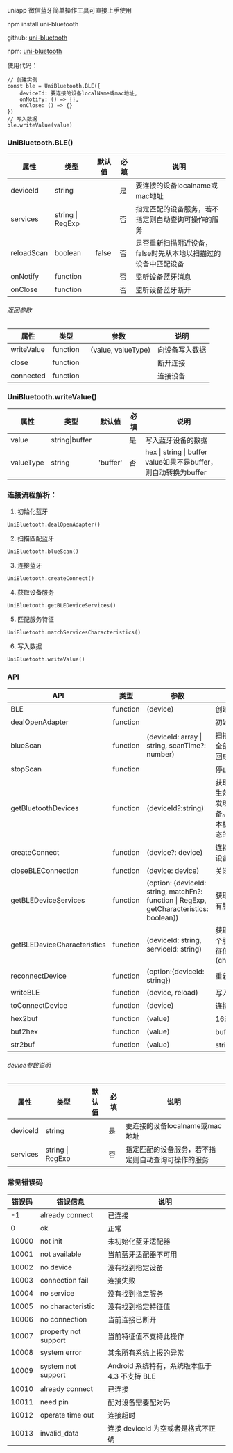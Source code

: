 uniapp 微信蓝牙简单操作工具可直接上手使用

npm install uni-bluetooth

github: [ uni-bluetooth ](https://github.com/1244357840/uni-bluetooth)

npm: [ uni-bluetooth ](https://www.npmjs.com/package/uni-bluetooth)


使用代码：
```
// 创建实例
const ble = UniBluetooth.BLE({
	deviceId: 要连接的设备localName或mac地址,
	onNotify: () => {},
	onClose: () => {}
})
// 写入数据
ble.writeValue(value)
```
### UniBluetooth.BLE()

| 属性 | 类型 | 默认值 | 必填 | 说明 |
| --- | --- | --- | --- | --- |
|  deviceId  | string | | 是 | 要连接的设备localname或mac地址 |
|  services  | string \| RegExp | | 否 | 指定匹配的设备服务，若不指定则自动查询可操作的服务 |
|  reloadScan  | boolean | false | 否 | 是否重新扫描附近设备，false时先从本地以扫描过的设备中匹配设备 |
|  onNotify  | function | | 否 | 监听设备蓝牙消息 |
|  onClose  | function | | 否 | 监听设备蓝牙断开 |

###### 返回参数

| 属性 | 类型 | 参数 | 说明 |
| --- | --- | --- | --- |
|  writeValue  | function | （value, valueType) | 向设备写入数据 |
|  close  | function | | 断开连接 |
|  connected  | function | | 连接设备 |


### UniBluetooth.writeValue()

| 属性 | 类型 | 默认值 | 必填 | 说明 |
| --- | --- | --- | --- | --- |
|  value  | string\|buffer | | 是 | 写入蓝牙设备的数据 |
|  valueType  | string | 'buffer' | 否 | hex \| string \| buffer  value如果不是buffer，则自动转换为buffer |



### 连接流程解析：

1. 初始化蓝牙
```
UniBluetooth.dealOpenAdapter()
```

2. 扫描匹配蓝牙
```
UniBluetooth.blueScan()
```
3. 连接蓝牙
```
UniBluetooth.createConnect()
```
4. 获取设备服务
```
UniBluetooth.getBLEDeviceServices()
```
5. 匹配服务特征
```
UniBluetooth.matchServicesCharacteristics()
```
6. 写入数据
```
UniBluetooth.writeValue()
```

### API
| API   | 类型                 | 参数 | 说明                              |
| ----- | --------------------| --- | ------------------------------- |
| BLE | function | (device) | 创建蓝牙实例 |
| dealOpenAdapter | function |  | 初始化蓝牙 |
| blueScan | function | (deviceId: array \| string, scanTime?: number) | 扫描多个设备，全部扫描完毕返回成功 |
| stopScan | function |  | 停止扫描 |
| getBluetoothDevices | function | (deviceId?:string) | 获取在蓝牙模块生效期间所有已发现的蓝牙设备。包括已经和本机处于连接状态的设备 |
| createConnect | function | (device?: device) | 连接扫描出来的设备 |
| closeBLEConnection | function | (device: device) | 关闭设备连接 |
| getBLEDeviceServices | function | (option: {deviceId: string, matchFn?: function \| RegExp, getCharacteristics: boolean}) | 获取蓝牙设备所有服务 |
| getBLEDeviceCharacteristics | function | (deviceId: string, serviceId: string) | 获取蓝牙设备某个服务中所有特征值(characteristic) |
| reconnectDevice | function | (option:{deviceId: string}) | 重新连接设备 |
| writeBLE | function | (device, reload) | 写入数据 |
| toConnectDevice | function | (device) | 连接设备流程 |
| hex2buf | function | (value) | 16进制转buffer |
| buf2hex | function | (value) | buffer转16进制 |
| str2buf | function | (value) | string转buffer |

###### device参数说明
| 属性 | 类型 | 默认值 | 必填 | 说明 |
| --- | --- | --- | --- | --- |
|  deviceId  | string | | 是 | 要连接的设备localname或mac地址 |
|  services  | string \| RegExp | | 否 | 指定匹配的设备服务，若不指定则自动查询可操作的服务 |

### 常见错误码
| 错误码   | 错误信息                 | 说明                              |
| ----- | -------------------- | ------------------------------- |
| -1 | already connect | 已连接 |
| 0     | ok                   | 正常                              |
| 10000 | not init             | 未初始化蓝牙适配器                       |
| 10001 | not available        | 当前蓝牙适配器不可用                      |
| 10002 | no device            | 没有找到指定设备                        |
| 10003 | connection fail      | 连接失败                            |
| 10004 | no service           | 没有找到指定服务                        |
| 10005 | no characteristic    | 没有找到指定特征值                       |
| 10006 | no connection        | 当前连接已断开                         |
| 10007 | property not support | 当前特征值不支持此操作                     |
| 10008 | system error         | 其余所有系统上报的异常                     |
| 10009 | system not support   | Android 系统特有，系统版本低于 4.3 不支持 BLE |
| 10010 | already connect      | 已连接                             |
| 10011 | need pin             | 配对设备需要配对码                       |
| 10012 | operate time out     | 连接超时                            |
| 10013 | invalid_data         | 连接 deviceId 为空或者是格式不正确 |


